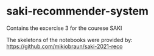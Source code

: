 # saki-recommender-system

Contains the excercise 3 for the courese SAKI

The skeletons of the notebooks were provided by: https://github.com/mikiobraun/saki-2021-reco
